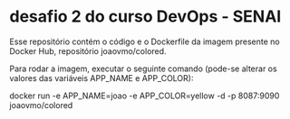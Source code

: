 # desafio 2 do curso DevOps - SENAI

Esse repositório contém o código e o Dockerfile da imagem presente no Docker Hub, repositório joaovmo/colored.

Para rodar a imagem, executar o seguinte comando (pode-se alterar os valores das variáveis APP_NAME e APP_COLOR):

docker run -e APP_NAME=joao -e APP_COLOR=yellow -d -p 8087:9090 joaovmo/colored
